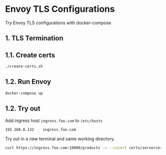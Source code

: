 # Envoy TLS Configurations

Try Envoy TLS configurations with docker-compose

## 1. TLS Termination

## 1.1. Create certs

```sh
./create-certs.sh
```

## 1.2. Run Envoy

```sh
docker-compose up
```

## 1.2. Try out

Add ingress host `ingress.foo.com` to `/etc/hosts`
```
192.168.8.132    ingress.foo.com
```

Try out in a new terminal and same working directory.
```sh
curl https://ingress.foo.com:10000/products -v --cacert certs/servercert.pem
```
